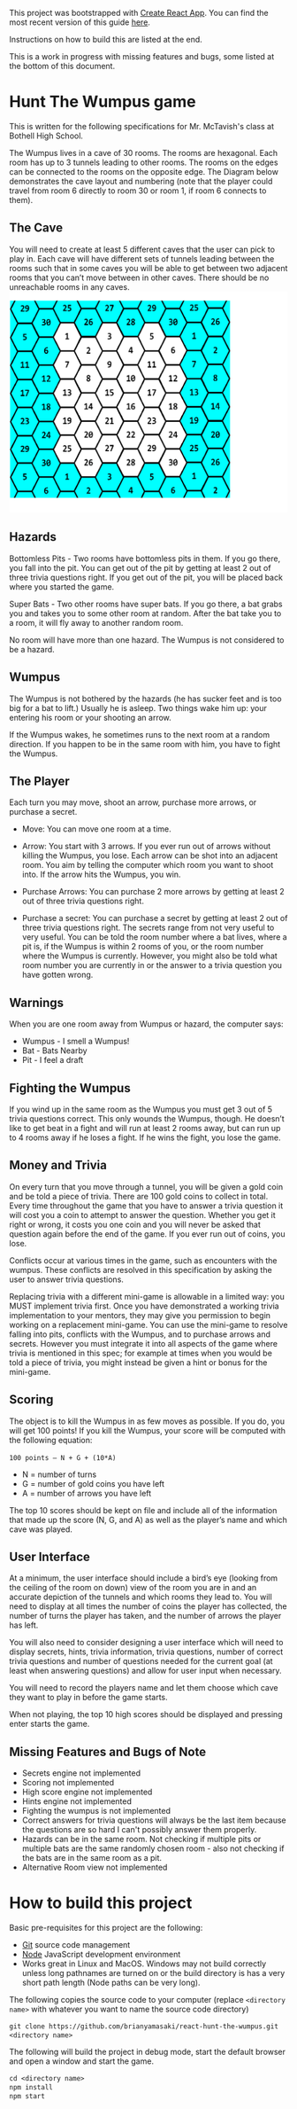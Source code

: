 This project was bootstrapped with [Create React App](https://github.com/facebookincubator/create-react-app). You can find the most recent version of this guide [here](https://github.com/facebookincubator/create-react-app/blob/master/packages/react-scripts/template/README.md).

Instructions on how to build this are listed at the end.

This is a work in progress with missing features and bugs, some listed at the bottom of this document.

# Hunt The Wumpus game
 
This is written for the following specifications for Mr. McTavish's class at Bothell High School.

The Wumpus lives in a cave of 30 rooms.  The rooms are hexagonal.  Each room has up to 3 tunnels leading to other rooms.  The rooms on the edges can be connected to the rooms on the opposite edge. The Diagram below demonstrates the cave layout and numbering (note that the player could travel from room 6 directly to room 30 or room 1, if room 6 connects to them).

## The Cave

You will need to create at least 5 different caves that the user can pick to play in.  Each cave will have different sets of tunnels leading between the rooms such that in some caves you will be able to get between two adjacent rooms that you can’t move between in other caves. There should be no unreachable rooms in any caves.
![Cave map](readmeAssets/caveRoomDiagram.png)

## Hazards

Bottomless Pits - Two rooms have bottomless pits in them.  If you go there, you fall into the pit.  You can get out of the pit by getting at least 2 out of three trivia questions right.  If you get out of the pit, you will be placed back where you started the game.

Super Bats - Two other rooms have super bats.  If you go there, a bat grabs you and takes you to some other room at random.  After the bat take you to a room, it will fly away to another random room.

No room will have more than one hazard. The Wumpus is not considered to be a hazard.

## Wumpus

The Wumpus is not bothered by the hazards (he has sucker feet and is too big for a bat to lift.)  Usually he is asleep.  Two things wake him up: your entering his room or your shooting an arrow.

If the Wumpus wakes, he sometimes runs to the next room at a random direction.  If you happen to be in the same room with him, you have to fight the Wumpus.

## The Player

Each turn you may move, shoot an arrow, purchase more arrows, or purchase a secret.  

- Move: You can move one room at a time.

- Arrow: You start with 3 arrows.  If you ever run out of arrows without killing the Wumpus, you lose.  Each arrow can be shot into an adjacent room.  You aim by telling the computer which room you want to shoot into.  If the arrow hits the Wumpus, you win.

- Purchase Arrows: You can purchase 2 more arrows by getting at least 2 out of three trivia questions right.

- Purchase a secret: You can purchase a secret by getting at least 2 out of three trivia questions right.  The secrets range from not very useful to very useful.  You can be told the room number where a bat lives, where a pit is, if the Wumpus is within 2 rooms of you, or the room number where the Wumpus is currently.  However, you might also be told what room number you are currently in or the answer to a trivia question you have gotten wrong.

## Warnings

When you are one room away from Wumpus or hazard, the computer says:

- Wumpus - I smell a Wumpus!
- Bat - Bats Nearby
- Pit - I feel a draft

## Fighting the Wumpus

If you wind up in the same room as the Wumpus you must get 3 out of 5 trivia questions correct.  This only wounds the Wumpus, though.  He doesn’t like to get beat in a fight and will run at least 2 rooms away, but can run up to 4 rooms away if he loses a fight.  If he wins the fight, you lose the game.

## Money and Trivia

On every turn that you move through a tunnel, you will be given a gold coin and be told a piece of trivia.  There are 100 gold coins to collect in total.  Every time throughout the game that you have to answer a trivia question it will cost you a coin to attempt to answer the question.  Whether you get it right or wrong, it costs you one coin and you will never be asked that question again before the end of the game.  If you ever run out of coins, you lose.

Conflicts occur at various times in the game, such as encounters with the wumpus.  These conflicts are resolved in this specification by asking the user to answer trivia questions.

Replacing trivia with a different mini-game is allowable in a limited way: you MUST implement trivia first.  Once you have demonstrated a working trivia implementation to your mentors, they may give you permission to begin working on a replacement mini-game.  You can use the mini-game to resolve falling into pits, conflicts with the Wumpus, and to purchase arrows and secrets.  However you must integrate it into all aspects of the game where trivia is mentioned in this spec; for example at times when you would be told a piece of trivia, you might instead be given a hint or bonus for the mini-game.

## Scoring

The object is to kill the Wumpus in as few moves as possible.  If you do, you will get 100 points!  If you kill the Wumpus, your score will be computed with the following equation:

```100 points – N + G + (10*A)```

- N = number of turns
- G = number of gold coins you have left
- A = number of arrows you have left

The top 10 scores should be kept on file and include all of the information that made up the score (N, G, and A) as well as the player’s name and which cave was played.

## User Interface

At a minimum, the user interface should include a bird’s eye (looking from the ceiling of the room on down) view of the room you are in and an accurate depiction of the tunnels and which rooms they lead to.  You will need to display at all times the number of coins the player has collected, the number of turns the player has taken,  and the number of arrows the player has left.

You will also need to consider designing a user interface which will need to display secrets, hints, trivia information, trivia questions, number of correct trivia questions and number of questions needed for the current goal (at least when answering questions) and allow for user input when necessary.

You will need to record the players name and let them choose which cave they want to play in before the game starts.

When not playing, the top 10 high scores should be displayed and pressing enter starts the game.

## Missing Features and Bugs of Note

- Secrets engine not implemented
- Scoring not implemented
- High score engine not implemented
- Hints engine not implemented
- Fighting the wumpus is not implemented
- Correct answers for trivia questions will always be the last item because the questions are so hard I can't possibly answer them properly.
- Hazards can be in the same room. Not checking if multiple pits or multiple bats are the same randomly chosen room - also not checking if the bats are in the same room as a pit.
- Alternative Room view not implemented

# How to build this project

Basic pre-requisites for this project are the following:

- [Git](www.git-scm.com) source code management
- [Node](www.nodejs.org) JavaScript development environment
- Works great in Linux and MacOS. Windows may not build correctly unless long pathnames are turned on or the build directory is has a very short path length (Node paths can be very long). 

The following copies the source code to your computer (replace ```<directory name>``` with whatever you want to name the source code directory)
```
git clone https://github.com/brianyamasaki/react-hunt-the-wumpus.git <directory name>
```

The following will build the project in debug mode, start the default browser and open a window and start the game.
```
cd <directory name>
npm install
npm start
```